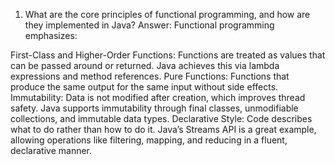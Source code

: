 1. What are the core principles of functional programming, and how are they implemented in Java?
   Answer:
   Functional programming emphasizes:

First-Class and Higher-Order Functions: Functions are treated as values that can be passed around or returned. Java achieves this via lambda expressions and method references.
Pure Functions: Functions that produce the same output for the same input without side effects.
Immutability: Data is not modified after creation, which improves thread safety. Java supports immutability through final classes, unmodifiable collections, and immutable data types.
Declarative Style: Code describes what to do rather than how to do it. Java’s Streams API is a great example, allowing operations like filtering, mapping, and reducing in a fluent, declarative manner.

